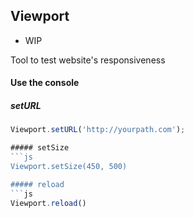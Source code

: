 ## Viewport

* WIP

Tool to test website's responsiveness

#### Use the console

##### setURL
```js
Viewport.setURL('http://yourpath.com');

##### setSize
```js
Viewport.setSize(450, 500)

##### reload
```js
Viewport.reload()
